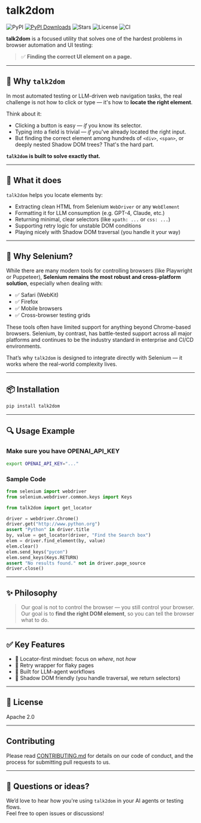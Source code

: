 # talk2dom

![PyPI](https://img.shields.io/pypi/v/talk2dom)
[![PyPI Downloads](https://static.pepy.tech/badge/talk2dom)](https://pepy.tech/projects/talk2dom)
![Stars](https://img.shields.io/github/stars/itbanque/talk2dom?style=social)
![License](https://img.shields.io/github/license/itbanque/talk2dom)
![CI](https://github.com/itbanque/talk2dom/actions/workflows/test.yaml/badge.svg)

**talk2dom** is a focused utility that solves one of the hardest problems in browser automation and UI testing:

> ✅ **Finding the correct UI element on a page.**

---

## 🧠 Why `talk2dom`

In most automated testing or LLM-driven web navigation tasks, the real challenge is not how to click or type — it's how to **locate the right element**.

Think about it:

- Clicking a button is easy — *if* you know its selector.
- Typing into a field is trivial — *if* you've already located the right input.
- But finding the correct element among hundreds of `<div>`, `<span>`, or deeply nested Shadow DOM trees? That's the hard part.

**`talk2dom` is built to solve exactly that.**

---

## 🎯 What it does

`talk2dom` helps you locate elements by:

- Extracting clean HTML from Selenium `WebDriver` or any `WebElement`
- Formatting it for LLM consumption (e.g. GPT-4, Claude, etc.)
- Returning minimal, clear selectors (like `xpath: ...` or `css: ...`)
- Supporting retry logic for unstable DOM conditions
- Playing nicely with Shadow DOM traversal (you handle it your way)

---

## 🤔 Why Selenium?

While there are many modern tools for controlling browsers (like Playwright or Puppeteer), **Selenium remains the most robust and cross-platform solution**, especially when dealing with:

- ✅ Safari (WebKit)
- ✅ Firefox
- ✅ Mobile browsers
- ✅ Cross-browser testing grids

These tools often have limited support for anything beyond Chrome-based browsers. Selenium, by contrast, has battle-tested support across all major platforms and continues to be the industry standard in enterprise and CI/CD environments.

That’s why `talk2dom` is designed to integrate directly with Selenium — it works where the real-world complexity lives.

---

## 📦 Installation

```bash
pip install talk2dom
```

---

## 🔍 Usage Example

### Make sure you have OPENAI_API_KEY

```bash
export OPENAI_API_KEY="..."
```

### Sample Code

```python
from selenium import webdriver
from selenium.webdriver.common.keys import Keys

from talk2dom import get_locator

driver = webdriver.Chrome()
driver.get("http://www.python.org")
assert "Python" in driver.title
by, value = get_locator(driver, "Find the Search box")
elem = driver.find_element(by, value)
elem.clear()
elem.send_keys("pycon")
elem.send_keys(Keys.RETURN)
assert "No results found." not in driver.page_source
driver.close()
```

---

## ✨ Philosophy

> Our goal is not to control the browser — you still control your browser. 
> Our goal is to **find the right DOM element**, so you can tell the browser what to do.

---

## ✅ Key Features

- 📍 Locator-first mindset: focus on *where*, not *how*
- 🔁 Retry wrapper for flaky pages
- 🧠 Built for LLM-agent workflows
- 🧩 Shadow DOM friendly (you handle traversal, we return selectors)

---

## 📄 License

Apache 2.0

---

## Contributing

Please read [CONTRIBUTING.md](https://github.com/itbanque/talk2dom/blob/main/CONTRIBUTING.md) for details on our code of conduct, and the process for submitting pull requests to us.

---

## 💬 Questions or ideas?

We’d love to hear how you're using `talk2dom` in your AI agents or testing flows.  
Feel free to open issues or discussions!

